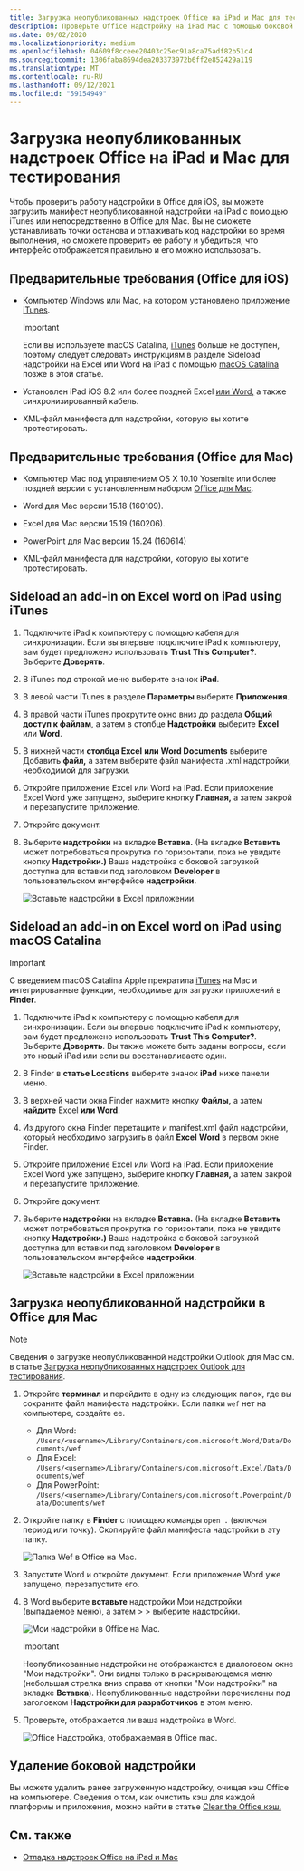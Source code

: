 ```yaml
---
title: Загрузка неопубликованных надстроек Office на iPad и Mac для тестирования
description: Проверьте Office надстройку на iPad Mac с помощью боковой загрузки.
ms.date: 09/02/2020
ms.localizationpriority: medium
ms.openlocfilehash: 04609f8cceee20403c25ec91a8ca75adf82b51c4
ms.sourcegitcommit: 1306faba8694dea203373972b6ff2e852429a119
ms.translationtype: MT
ms.contentlocale: ru-RU
ms.lasthandoff: 09/12/2021
ms.locfileid: "59154949"
---
```

# <a name="sideload-office-add-ins-on-ipad-and-mac-for-testing"></a>Загрузка неопубликованных надстроек Office на iPad и Mac для тестирования

Чтобы проверить работу надстройки в Office для iOS, вы можете загрузить манифест неопубликованной надстройки на iPad с помощью iTunes или непосредственно в Office для Mac. Вы не сможете устанавливать точки останова и отлаживать код надстройки во время выполнения, но сможете проверить ее работу и убедиться, что интерфейс отображается правильно и его можно использовать.

## <a name="prerequisites-for-office-on-ios"></a>Предварительные требования (Office для iOS)

- Компьютер Windows или Mac, на котором установлено приложение [iTunes](https://www.apple.com/itunes/download/).
  > [!IMPORTANT]
  > Если вы используете macOS Catalina, [iTunes](https://support.apple.com/HT210200) больше не доступен, поэтому следует следовать инструкциям в разделе Sideload надстройки на Excel или Word на iPad с помощью [macOS Catalina](#sideload-an-add-in-on-excel-or-word-on-ipad-using-macos-catalina) позже в этой статье.

- Установлен iPad iOS 8.2 или более [](https://apps.apple.com/app/microsoft-excel/id586683407) поздней Excel [или Word,](https://apps.apple.com/app/microsoft-word/id586447913) а также синхронизированный кабель.

- XML-файл манифеста для надстройки, которую вы хотите протестировать.

## <a name="prerequisites-for-office-on-mac"></a>Предварительные требования (Office для Mac)

- Компьютер Mac под управлением OS X 10.10 Yosemite или более поздней версии с установленным набором [Office для Mac](https://products.office.com/buy/compare-microsoft-office-products?tab=omac).

- Word для Mac версии 15.18 (160109).

- Excel для Mac версии 15.19 (160206).

- PowerPoint для Mac версии 15.24 (160614)

- XML-файл манифеста для надстройки, которую вы хотите протестировать.

## <a name="sideload-an-add-in-on-excel-or-word-on-ipad-using-itunes"></a>Sideload an add-in on Excel word on iPad using iTunes

1. Подключите iPad к компьютеру с помощью кабеля для синхронизации. Если вы впервые подключите iPad к компьютеру, вам будет предложено использовать **Trust This Computer?**. Выберите **Доверять**.

2. В iTunes под строкой меню выберите значок **iPad**.

3. В левой части iTunes в разделе **Параметры** выберите **Приложения**.

4. В правой части iTunes прокрутите окно вниз до раздела **Общий доступ к файлам**, а затем в столбце **Надстройки** выберите **Excel** или **Word**.

5. В нижней части **столбца Excel** **или Word Documents** выберите Добавить **файл,** а затем выберите файл манифеста .xml надстройки, необходимой для загрузки.

6. Откройте приложение Excel или Word на iPad. Если приложение Excel Word уже запущено, выберите кнопку **Главная,** а затем закрой и перезапустите приложение.

7. Откройте документ.

8. Выберите **надстройки** на вкладке **Вставка.** (На вкладке **Вставить** может потребоваться прокрутка по горизонтали, пока не увидите кнопку **Надстройки.)** Ваша надстройка с боковой загрузкой доступна для вставки под заголовком **Developer** в пользовательском интерфейсе **надстройки.**

    ![Вставьте надстройки в Excel приложении.](../images/excel-insert-add-in.png)

## <a name="sideload-an-add-in-on-excel-or-word-on-ipad-using-macos-catalina"></a>Sideload an add-in on Excel word on iPad using macOS Catalina

> [!IMPORTANT]
> С введением macOS Catalina Apple прекратила [iTunes](https://support.apple.com/HT210200) на Mac и интегрированные функции, необходимые для загрузки приложений в **Finder**.

1. Подключите iPad к компьютеру с помощью кабеля для синхронизации. Если вы впервые подключите iPad к компьютеру, вам будет предложено использовать **Trust This Computer?**. Выберите **Доверять**. Вы также можете быть заданы вопросы, если это новый iPad или если вы восстанавливаете один.

2. В Finder в **статье Locations** выберите значок **iPad** ниже панели меню.

3. В верхней части окна Finder нажмите кнопку **Файлы,** а затем **найдите** Excel **или Word**.

4. Из другого окна Finder перетащите и manifest.xml файл надстройки, который необходимо загрузить в файл **Excel** **Word** в первом окне Finder.

5. Откройте приложение Excel или Word на iPad. Если приложение Excel Word уже запущено, выберите кнопку **Главная,** а затем закрой и перезапустите приложение.

6. Откройте документ.

7. Выберите **надстройки** на вкладке **Вставка.** (На вкладке **Вставить** может потребоваться прокрутка по горизонтали, пока не увидите кнопку **Надстройки.)** Ваша надстройка с боковой загрузкой доступна для вставки под заголовком **Developer** в пользовательском интерфейсе **надстройки.**

    ![Вставьте надстройки в Excel приложении.](../images/excel-insert-add-in.png)

## <a name="sideload-an-add-in-in-office-on-mac"></a>Загрузка неопубликованной надстройки в Office для Mac

> [!NOTE]
> Сведения о загрузке неопубликованной надстройки Outlook для Mac см. в статье [Загрузка неопубликованных надстроек Outlook для тестирования](../outlook/sideload-outlook-add-ins-for-testing.md).

1. Откройте **терминал** и перейдите в одну из следующих папок, где вы сохраните файл манифеста надстройки. Если папки `wef` нет на компьютере, создайте ее.

    - Для Word: `/Users/<username>/Library/Containers/com.microsoft.Word/Data/Documents/wef`
    - Для Excel: `/Users/<username>/Library/Containers/com.microsoft.Excel/Data/Documents/wef`
    - Для PowerPoint: `/Users/<username>/Library/Containers/com.microsoft.Powerpoint/Data/Documents/wef`

2. Откройте папку в **Finder** с помощью команды `open .` (включая период или точку). Скопируйте файл манифеста надстройки в эту папку.

    ![Папка Wef в Office на Mac.](../images/all-my-files.png)

3. Запустите Word и откройте документ. Если приложение Word уже запущено, перезапустите его.

4. В Word выберите **вставьте** надстройки Мои надстройки (выпадаемое меню), а затем  >    >   выберите надстройки.

    ![Мои надстройки в Office на Mac.](../images/my-add-ins-wikipedia.png)

    > [!IMPORTANT]
    > Неопубликованные надстройки не отображаются в диалоговом окне "Мои надстройки". Они видны только в раскрывающемся меню (небольшая стрелка вниз справа от кнопки "Мои надстройки" на вкладке **Вставка**). Неопубликованные надстройки перечислены под заголовком **Надстройки для разработчиков** в этом меню.

5. Проверьте, отображается ли ваша надстройка в Word.

    ![Office Надстройка, отображаемая в Office mac.](../images/lorem-ipsum-wikipedia.png)

## <a name="remove-a-sideloaded-add-in"></a>Удаление боковой надстройки

Вы можете удалить ранее загруженную надстройку, очищая кэш Office на компьютере. Сведения о том, как очистить кэш для каждой платформы и приложения, можно найти в статье [Clear the Office кэш.](clear-cache.md)

## <a name="see-also"></a>См. также

- [Отладка надстроек Office на iPad и Mac](debug-office-add-ins-on-ipad-and-mac.md)
